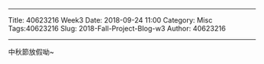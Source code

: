 ---
Title: 40623216 Week3
Date: 2018-09-24 11:00
Category: Misc
Tags:40623216
Slug: 2018-Fall-Project-Blog-w3
Author: 40623216




<!-- PELICAN_END_SUMMARY -->


----

中秋節放假呦~

